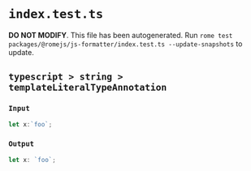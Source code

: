 # `index.test.ts`

**DO NOT MODIFY**. This file has been autogenerated. Run `rome test packages/@romejs/js-formatter/index.test.ts --update-snapshots` to update.

## `typescript > string > templateLiteralTypeAnnotation`

### `Input`

```javascript
let x:`foo`;
```

### `Output`

```javascript
let x: `foo`;

```
